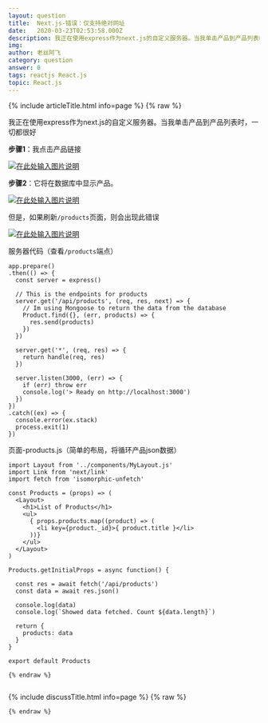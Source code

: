 ```yaml
---
layout: question
title:  Next.js-错误：仅支持绝对网址
date:   2020-03-23T02:53:58.000Z
description: 我正在使用express作为next.js的自定义服务器。当我单击产品到产品列表时，一切都很好步骤1：我点击产品链接步骤2：它将在数据库中显示...
img: 
author: 老丝阿飞
category: question
answer: 0
tags: reactjs React.js
topic: React.js
---
```

<div class="article-root">
  <div class="article">
    {% include articleTitle.html info=page %}
    {% raw %}
    <div class="article-content"><p><font style="vertical-align: inherit;"><font style="vertical-align: inherit;">我正在使用express作为next.js的自定义服务器。</font><font style="vertical-align: inherit;">当我单击产品到产品列表时，一切都很好</font></font></p>

<p><strong><font style="vertical-align: inherit;"><font style="vertical-align: inherit;">步骤1</font></font></strong><font style="vertical-align: inherit;"><font style="vertical-align: inherit;">：我点击产品链接</font></font></p>

<p><a href="https://www.samyoc.com//uploads/users/487/images/thumbnails/1584931911119.png" data-src="https://www.samyoc.com//uploads/users/487/images/1584931911119.png" rel="noreferrer"><img src="https://i.stack.imgur.com/3UTd4.png" alt="在此处输入图片说明"></a></p>

<p><strong><font style="vertical-align: inherit;"><font style="vertical-align: inherit;">步骤2</font></font></strong><font style="vertical-align: inherit;"><font style="vertical-align: inherit;">：它将在数据库中显示产品。</font></font></p>

<p><a href="https://www.samyoc.com//uploads/users/487/images/thumbnails/1584931911121.png" data-src="https://www.samyoc.com//uploads/users/487/images/1584931911121.png" rel="noreferrer"><img src="https://i.stack.imgur.com/FRssJ.png" alt="在此处输入图片说明"></a></p>

<p><font style="vertical-align: inherit;"><font style="vertical-align: inherit;">但是，如果刷新</font></font><code>/products</code><font style="vertical-align: inherit;"><font style="vertical-align: inherit;">页面，则会出现此错误</font></font></p>

<p><a href="https://www.samyoc.com//uploads/users/487/images/thumbnails/1584931911123.png" data-src="https://www.samyoc.com//uploads/users/487/images/1584931911123.png" rel="noreferrer"><img src="https://i.stack.imgur.com/gppNu.png" alt="在此处输入图片说明"></a></p>

<p><font style="vertical-align: inherit;"><font style="vertical-align: inherit;">服务器代码（查看</font></font><code>/products</code><font style="vertical-align: inherit;"><font style="vertical-align: inherit;">端点）</font></font></p>

<pre><code>app.prepare()<font></font>
.then(() =&gt; {<font></font>
  const server = express()<font></font>
<font></font>
  // This is the endpoints for products<font></font>
  server.get('/api/products', (req, res, next) =&gt; {<font></font>
    // Im using Mongoose to return the data from the database<font></font>
    Product.find({}, (err, products) =&gt; {<font></font>
      res.send(products)<font></font>
    })<font></font>
  })<font></font>
<font></font>
  server.get('*', (req, res) =&gt; {<font></font>
    return handle(req, res)<font></font>
  })<font></font>
<font></font>
  server.listen(3000, (err) =&gt; {<font></font>
    if (err) throw err<font></font>
    console.log('&gt; Ready on http://localhost:3000')<font></font>
  })<font></font>
})<font></font>
.catch((ex) =&gt; {<font></font>
  console.error(ex.stack)<font></font>
  process.exit(1)<font></font>
})<font></font>
</code></pre>

<p><font style="vertical-align: inherit;"><font style="vertical-align: inherit;">页面-products.js（简单的布局，将循环产品json数据）</font></font></p>

<pre><code>import Layout from '../components/MyLayout.js'<font></font>
import Link from 'next/link'<font></font>
import fetch from 'isomorphic-unfetch'<font></font>
<font></font>
const Products = (props) =&gt; (<font></font>
  &lt;Layout&gt;<font></font>
    &lt;h1&gt;List of Products&lt;/h1&gt;<font></font>
    &lt;ul&gt;<font></font>
      { props.products.map((product) =&gt; (<font></font>
        &lt;li key={product._id}&gt;{ product.title }&lt;/li&gt;<font></font>
      ))}<font></font>
    &lt;/ul&gt;<font></font>
  &lt;/Layout&gt;<font></font>
)<font></font>
<font></font>
Products.getInitialProps = async function() {<font></font>
<font></font>
  const res = await fetch('/api/products')<font></font>
  const data = await res.json()<font></font>
<font></font>
  console.log(data)<font></font>
  console.log(`Showed data fetched. Count ${data.length}`)<font></font>
<font></font>
  return {<font></font>
    products: data<font></font>
  }<font></font>
}<font></font>
<font></font>
export default Products<font></font>
</code></pre></div>
    {% endraw %}
  </div>
  <p style="height: 0;width:0;overflow: hidden;"> 第2697篇《Next.js-错误：仅支持绝对网址》来自Winter(https://github.com/aiyld/aiyld.github.io)的站点</p>
  <div class="discuss-wrapper">
    {% include discussTitle.html info=page %}
    {% raw %}
    
    {% endraw %}
  </div>
<div>
